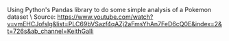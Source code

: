 Using Python's Pandas library to do some simple analysis of a Pokemon dataset \ Source: https://www.youtube.com/watch?v=vmEHCJofslg&list=PLC69bVSazf4qAZj2aFmsYhAn7FeD6cQ0E&index=2&t=726s&ab_channel=KeithGalli
